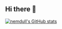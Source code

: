 ## Hi there 👋

[![nemdull's GitHub stats](https://github-readme-stats.vercel.app/api?username=nemdull)](https://github.com/nemdull/github-readme-stats)

<!--
**nemdull/nemdull** is a ✨ _special_ ✨ repository because its `README.md` (this file) appears on your GitHub profile.

Here are some ideas to get you started:

- 🔭 I’m currently working on ...
- 🌱 I’m currently learning ...
- 👯 I’m looking to collaborate on ...
- 🤔 I’m looking for help with ...
- 💬 Ask me about ...
- 📫 How to reach me: ...
- 😄 Pronouns: ...
- ⚡ Fun fact: ...
-->
